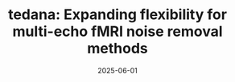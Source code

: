 ---
title: "tedana: Expanding flexibility for multi-echo fMRI noise removal methods"
project_id: multi_echo
date: 2025-06-01
conference_id: "OHBM_2025"
presenters:
   - daniel_handwerker
   - peter_bandettini
   - javier_gonzalez-castillo
   - marly_rubin
summary: "<p>Poster #1527</p>"
file: /assets/presentations/tedana_poster_OHBM2025_printed.pdf
filename: tedana_poster_OHBM2025_printed.pdf
layout: presentation
---